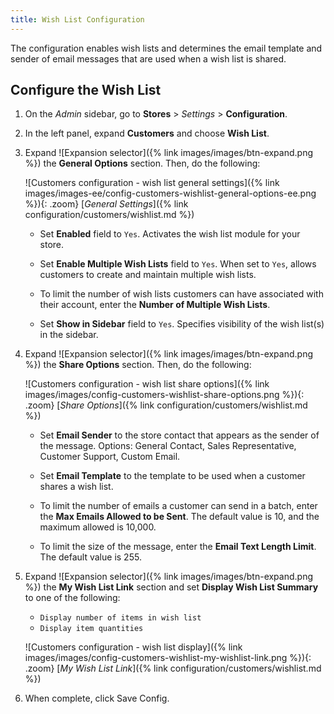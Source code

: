 ```yaml
---
title: Wish List Configuration
---
```


The configuration enables wish lists and determines the email template and sender of email messages that are used when a wish list is shared.

## Configure the Wish List

1. On the _Admin_ sidebar, go to **Stores** > _Settings_ > **Configuration**.

1. In the left panel, expand **Customers** and choose **Wish List**.

1. Expand ![Expansion selector]({% link images/images/btn-expand.png %}) the **General Options** section. Then, do the following:

    ![Customers configuration - wish list general settings]({% link images/images-ee/config-customers-wishlist-general-options-ee.png %}){: .zoom}
    [_General Settings_]({% link configuration/customers/wishlist.md %})

    - Set **Enabled** field to `Yes`. Activates the wish list module for your store.

    - Set **Enable Multiple Wish Lists** field to `Yes`. When set to `Yes`, allows customers to create and maintain multiple wish lists.

    - To limit the number of wish lists customers can have associated with their account, enter the **Number of Multiple Wish Lists**.

    - Set **Show in Sidebar** field to `Yes`. Specifies visibility of the wish list(s) in the sidebar.

1. Expand ![Expansion selector]({% link images/images/btn-expand.png %}) the **Share Options** section. Then, do the following:

    ![Customers configuration - wish list share options]({% link images/images/config-customers-wishlist-share-options.png %}){: .zoom}
    [_Share Options_]({% link configuration/customers/wishlist.md %})

   - Set **Email Sender** to the store contact that appears as the sender of the message. Options: General Contact, Sales Representative, Customer Support, Custom Email.

   - Set **Email Template** to the template to be used when a customer shares a wish list.

   - To limit the number of emails a customer can send in a batch, enter the **Max Emails Allowed to be Sent**. The default value is 10, and the maximum allowed is 10,000.

   - To limit the size of the message, enter the **Email Text Length Limit**. The default value is 255.

1. Expand ![Expansion selector]({% link images/images/btn-expand.png %}) the **My Wish List Link** section and set **Display Wish List Summary** to one of the following:

   - `Display number of items in wish list`
   - `Display item quantities`

    ![Customers configuration - wish list display]({% link images/images/config-customers-wishlist-my-wishlist-link.png %}){: .zoom}
    [_My Wish List Link_]({% link configuration/customers/wishlist.md %})

1. When complete, click <span class="btn">Save Config</span>.
